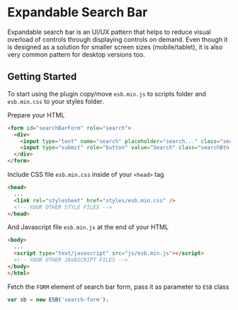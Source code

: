 # Expandable Search Bar

Expandable search bar is an UI/UX pattern that helps to reduce visual overload of controls through displaying controls on demand. Even though it is designed as a solution for smaller screen sizes (mobile/tablet), it is also very common pattern for desktop versions too. 


## Getting Started

To start using the plugin copy/move `esb.min.js` to scripts folder and `esb.min.css` to your styles folder.

Prepare your HTML

```html
<form id="searchBarForm" role="search">
  <div>
    <input type="text" name="search" placeholder="search..." class="searchTerm" />
    <input type="submit" role="button" value="Search" class="searchBtn icon icon-search">
  </div>
</form>
```

Include CSS file `esb.min.css` inside of your `<head>` tag 

```html
<head>
  ...
  <link rel="stylesheet" href="styles/esb.min.css" />
  <!-- YOUR OTHER STYLE FILES -->
</head>
```

And Javascript file `esb.min.js` at the end of your HTML 

```html
<body>
  ...
  <script type="text/javascript" src="js/esb.min.js"></script>
  <!-- YOUR OTHER JAVASCRIPT FILES -->
</body>
</html>
```

Fetch the `FORM` element of search bar form, pass it as parameter to `ESB` class

```javascript
var sb = new ESB('search-form');

```

<!-- Introduction - Summary - Installation - Downloads - FAQ - API explorer - Getting Started - Examples - Contributors -->



